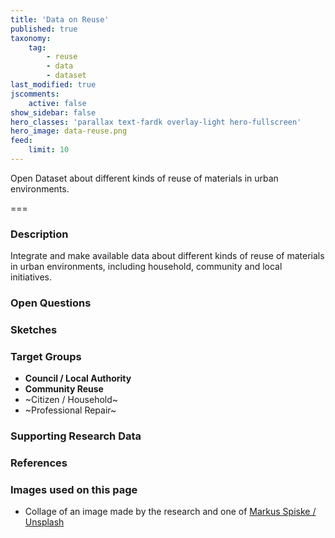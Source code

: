 ```yaml
---
title: 'Data on Reuse'
published: true
taxonomy:
    tag:
        - reuse
        - data
        - dataset
last_modified: true
jscomments:
    active: false
show_sidebar: false
hero_classes: 'parallax text-fardk overlay-light hero-fullscreen'
hero_image: data-reuse.png
feed:
    limit: 10
---
```


Open Dataset about different kinds of reuse of materials in urban environments.

===

### Description

Integrate and make available  data about different kinds of reuse of materials in urban environments, including household, community and local initiatives.

### Open Questions

### Sketches

### Target Groups

- **Council / Local Authority**
- **Community Reuse**
- ~Citizen / Household~
- ~Professional Repair~

### Supporting Research Data

### References

### Images used on this page

- Collage of an image made by the research and one of [Markus Spiske / Unsplash](https://unsplash.com/photos/gcgves5H_Ac)
